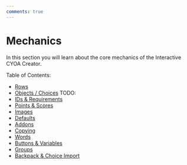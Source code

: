 ```yaml
---
comments: true
---
```


# Mechanics
In this section you will learn about the core mechanics of the Interactive
CYOA Creator.

<!-- [Continue to Rows](./rows/){ .md-button } -->

Table of Contents:

* [Rows](./rows/)
* [Objects / Choices](./objects/)
TODO:
* [IDs & Requirements](./ids-and-requirements/)
* [Points & Scores](./points-and-scores/)
* [Images](./images/)
* [Defaults](./defaults/)
* [Addons](./addons/)
* [Copying](./copying/)
* [Words](./words/)
* [Buttons & Variables](./buttons-and-variables/)
* [Groups](./groups/)
* [Backpack & Choice Import](./backpack-and-choice-import/)